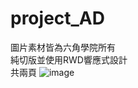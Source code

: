# project_AD
圖片素材皆為六角學院所有<br/>
純切版並使用RWD響應式設計<br/>
共兩頁
![image](https://user-images.githubusercontent.com/104266043/180613077-d591d903-7094-4f11-9372-bd074390807c.png)
